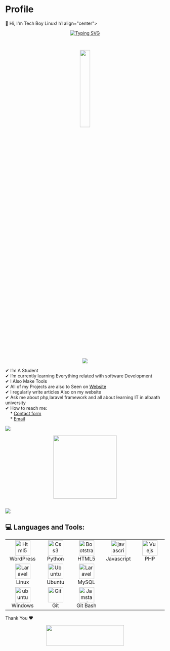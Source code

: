 # Profile

👋 Hi, I'm Tech Boy Linux!
h1 align="center">
</h1>

<p align="center">
<a href="https://git.io/typing-svg"><img src="https://readme-typing-svg.herokuapp.com?font=Fira+Code&size=26&duration=2500&=&lines=Linux+Developer;HTML+Developer;Wordpress+Developer" alt="Typing SVG" /></a>
</p>


</br> 
<p align="center">
<a href="#"><img  width="25%" height="auto" src="https://drive.google.com/uc?export=download&id=1eF-2TO7rlmtu1p_dfC7mSuLYn3EWPWMC" height="175px"/></a>

</br>
<img src="https://user-images.githubusercontent.com/73097560/115834477-dbab4500-a447-11eb-908a-139a6edaec5c.gif">


✔  I’m A Student  <br>
✔  I’m currently learning Everything related with software Development <br>
✔  I Also Make Tools <br>
✔  All of my Projects are also to Seen on [Website](http://techboy-linux.42web.io) <br>
✔  I regularly write articles Also on my website <br>
✔  Ask me about php,laravel framework and all about learning IT in albaath university <br>
✔  How to reach me: <br> &nbsp; &nbsp; * [Contact form](http://techboy-linux.42web.io/contact/) <br>
                         &nbsp; &nbsp; * [Email](mailto:tech.boy.linux@gmail.com) <br>


<img src="https://user-images.githubusercontent.com/73097560/115834477-dbab4500-a447-11eb-908a-139a6edaec5c.gif">


 




<p align='center'>
<img src="https://media.giphy.com/media/WFZvB7VIXBgiz3oDXE/giphy.gif" width="200" height="200" frameBorder="0" class="giphy-embed" allowFullScreen></img></p>
<br>

<img src="https://user-images.githubusercontent.com/73097560/115834477-dbab4500-a447-11eb-908a-139a6edaec5c.gif">
<br>

<h2 align="left"> 💻 Languages and Tools:</h2>
<table align="center">
  <tr>
      <td align="center" width="100">
      <a href="#html5">
        <img src="https://icon2.cleanpng.com/20171221/pww/wordpress-logo-free-download-png-5a3c3505dabc58.298448491513895173896.jpg" width="48" height="48" alt="Html5" />
      </a>
      <br>WordPress
    </td>
    <td align="center" width="100">
      <a href="#css3">
        <img src="https://img.shields.io/badge/Python-FFD43B?style=for-the-badge&logo=python&logoColor=blue" width="48" height="48" alt="Css3" />
      </a>
      <br>Python
    </td>
     <td align="center" width="96">
      <a href="#bootstrap">
        <img src="https://img.shields.io/badge/HTML5-E34F26?style=for-the-badge&logo=html5&logoColor=white" width="48" height="48" alt="Bootstrap" />
      </a>
      <br>HTML5
    </td>
     <td align="center" width="96">
      <a href="#js">
        <img src="https://upload.wikimedia.org/wikipedia/commons/thumb/9/99/Unofficial_JavaScript_logo_2.svg/1024px-Unofficial_JavaScript_logo_2.svg.png" width="48" height="48" alt="javascript" />
      </a>
      <br>Javascript
    </td>
     <td align="center" width="96">
      <a href="#vuejs">
        <img src="https://img.shields.io/badge/PHP-777BB4?style=for-the-badge&logo=php&logoColor=white" width="48" height="48" alt="Vuejs" />
      </a>
      <br>PHP
    </td>
  </tr>

  <tr>
      <td align="center" width="96">
      <a href="#laravel">
        <img src="https://img.shields.io/badge/Linux-FCC624?style=for-the-badge&logo=linux&logoColor=black" width="48" height="48" alt="Laravel" />
      </a>
      <br>Linux
    </td>
    <td align="center" width="96">
        <a href="Ubuntu">
            <img src="https://img.shields.io/badge/Ubuntu-E95420?style=for-the-badge&logo=ubuntu&logoColor=white" width="48" height="48"
                alt="Ubuntu" />
        </a>
        <br>Ubuntu
    </td>
      <td align="center" width="96">
      <a href="#laravel">
        <img src="https://www.logo.wine/a/logo/MySQL/MySQL-Logo.wine.svg" width="48" height="48" alt="Laravel" />
      </a>
      <br>MySQL
    </td>
  </tr>
   <tr>
      <td align="center" width="96">
      <a href="#ubuntu" >
        <img src="https://img.shields.io/badge/Windows-0078D6?style=for-the-badge&logo=windows&logoColor=white" width="48" height="48" alt="ubuntu" />
      </a>
      <br>Windows
    </td>
      <td align="center" width="96">
      <a href="#git" >
        <img src="https://upload.wikimedia.org/wikipedia/commons/thumb/3/3f/Git_icon.svg/1200px-Git_icon.svg.png" width="48" height="48" alt="Git" />
      </a>
      <br>Git
    </td>
      <td align="center"  width="96">
      <a href="#vscode">
        <img src="https://img.shields.io/badge/GNU%20Bash-4EAA25?style=for-the-badge&logo=GNU%20Bash&logoColor=white" width="48" height="48" alt="Jamstack" />
      </a>
      <br>Git Bash
    </td>
      

  </tr>
</table>





  </tr
<h2 align='left'>Thank You ❤</h2>
<p align="center">
  <img src="https://media.giphy.com/media/jpVnC65DmYeyRL4LHS/giphy.gif" width="70%" height="65px">
</p>	
 
<br>

